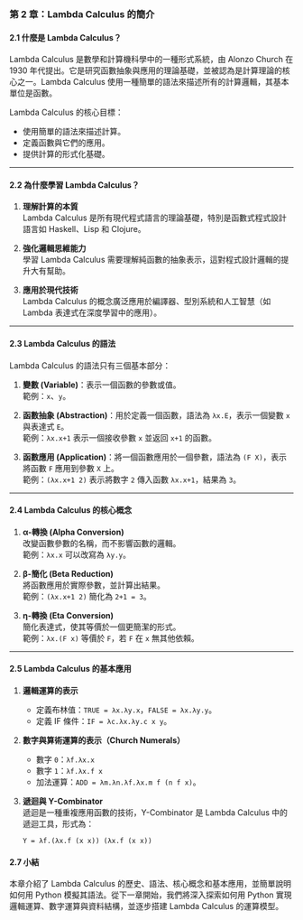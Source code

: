 ### **第 2 章：Lambda Calculus 的簡介**

#### **2.1 什麼是 Lambda Calculus？**

Lambda Calculus 是數學和計算機科學中的一種形式系統，由 Alonzo Church 在 1930 年代提出。它是研究函數抽象與應用的理論基礎，並被認為是計算理論的核心之一。Lambda Calculus 使用一種簡單的語法來描述所有的計算邏輯，其基本單位是函數。

Lambda Calculus 的核心目標：
- 使用簡單的語法來描述計算。
- 定義函數與它們的應用。
- 提供計算的形式化基礎。

---

#### **2.2 為什麼學習 Lambda Calculus？**

1. **理解計算的本質**  
   Lambda Calculus 是所有現代程式語言的理論基礎，特別是函數式程式設計語言如 Haskell、Lisp 和 Clojure。  
   
2. **強化邏輯思維能力**  
   學習 Lambda Calculus 需要理解純函數的抽象表示，這對程式設計邏輯的提升大有幫助。  

3. **應用於現代技術**  
   Lambda Calculus 的概念廣泛應用於編譯器、型別系統和人工智慧（如 Lambda 表達式在深度學習中的應用）。

---

#### **2.3 Lambda Calculus 的語法**

Lambda Calculus 的語法只有三個基本部分：
1. **變數 (Variable)**：表示一個函數的參數或值。  
   範例：`x`、`y`。  

2. **函數抽象 (Abstraction)**：用於定義一個函數，語法為 `λx.E`，表示一個變數 `x` 與表達式 `E`。  
   範例：`λx.x+1` 表示一個接收參數 `x` 並返回 `x+1` 的函數。

3. **函數應用 (Application)**：將一個函數應用於一個參數，語法為 `(F X)`，表示將函數 `F` 應用到參數 `X` 上。  
   範例：`(λx.x+1 2)` 表示將數字 `2` 傳入函數 `λx.x+1`，結果為 `3`。

---

#### **2.4 Lambda Calculus 的核心概念**

1. **α-轉換 (Alpha Conversion)**  
   改變函數參數的名稱，而不影響函數的邏輯。  
   範例：`λx.x` 可以改寫為 `λy.y`。

2. **β-簡化 (Beta Reduction)**  
   將函數應用於實際參數，並計算出結果。  
   範例：`(λx.x+1 2)` 簡化為 `2+1 = 3`。

3. **η-轉換 (Eta Conversion)**  
   簡化表達式，使其等價於一個更簡潔的形式。  
   範例：`λx.(F x)` 等價於 `F`，若 `F` 在 `x` 無其他依賴。

---

#### **2.5 Lambda Calculus 的基本應用**

1. **邏輯運算的表示**  
   - 定義布林值：`TRUE = λx.λy.x`，`FALSE = λx.λy.y`。
   - 定義 IF 條件：`IF = λc.λx.λy.c x y`。

2. **數字與算術運算的表示（Church Numerals）**  
   - 數字 `0`：`λf.λx.x`  
   - 數字 `1`：`λf.λx.f x`  
   - 加法運算：`ADD = λm.λn.λf.λx.m f (n f x)`。

3. **遞迴與 Y-Combinator**  
   遞迴是一種重複應用函數的技術，Y-Combinator 是 Lambda Calculus 中的遞迴工具，形式為：  
   ```
   Y = λf.(λx.f (x x)) (λx.f (x x))
   ```


#### **2.7 小結**

本章介紹了 Lambda Calculus 的歷史、語法、核心概念和基本應用，並簡單說明如何用 Python 模擬其語法。從下一章開始，我們將深入探索如何用 Python 實現邏輯運算、數字運算與資料結構，並逐步搭建 Lambda Calculus 的運算模型。